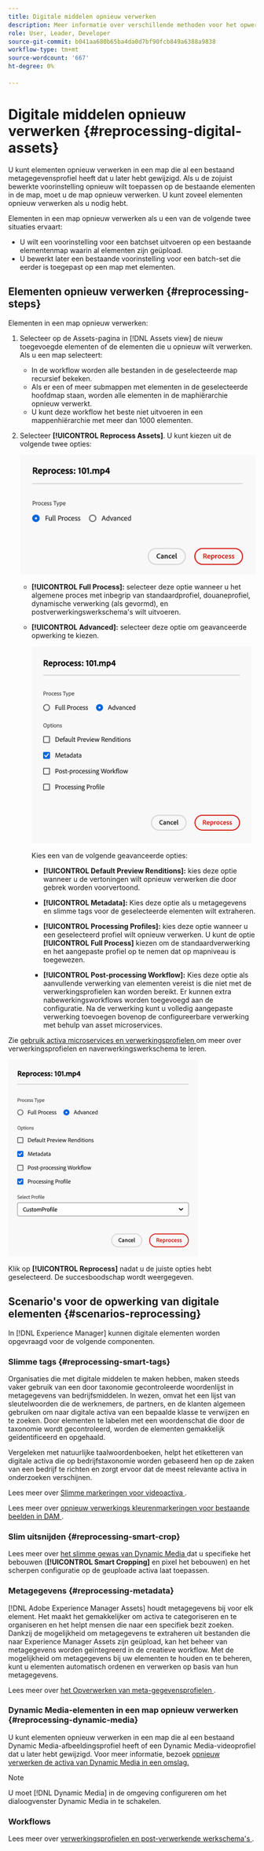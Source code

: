 ```yaml
---
title: Digitale middelen opnieuw verwerken
description: Meer informatie over verschillende methoden voor het opwerken van digitale elementen
role: User, Leader, Developer
source-git-commit: b041aa680b65ba4da0d7bf90fcb849a6388a9838
workflow-type: tm+mt
source-wordcount: '667'
ht-degree: 0%

---
```


# Digitale middelen opnieuw verwerken {#reprocessing-digital-assets}

U kunt elementen opnieuw verwerken in een map die al een bestaand metagegevensprofiel heeft dat u later hebt gewijzigd. Als u de zojuist bewerkte voorinstelling opnieuw wilt toepassen op de bestaande elementen in de map, moet u de map opnieuw verwerken. U kunt zoveel elementen opnieuw verwerken als u nodig hebt.

Elementen in een map opnieuw verwerken als u een van de volgende twee situaties ervaart:

* U wilt een voorinstelling voor een batchset uitvoeren op een bestaande elementenmap waarin al elementen zijn geüpload.
* U bewerkt later een bestaande voorinstelling voor een batch-set die eerder is toegepast op een map met elementen.

## Elementen opnieuw verwerken {#reprocessing-steps}

Elementen in een map opnieuw verwerken:

1. Selecteer op de Assets-pagina in [!DNL Assets view] de nieuw toegevoegde elementen of de elementen die u opnieuw wilt verwerken.
Als u een map selecteert:

   * In de workflow worden alle bestanden in de geselecteerde map recursief bekeken.
   * Als er een of meer submappen met elementen in de geselecteerde hoofdmap staan, worden alle elementen in de maphiërarchie opnieuw verwerkt.
   * U kunt deze workflow het beste niet uitvoeren in een mappenhiërarchie met meer dan 1000 elementen.

1. Selecteer **[!UICONTROL Reprocess Assets]**. U kunt kiezen uit de volgende twee opties:

   ![ het Opverwerken de Opties van Assets ](assets/reprocessing-options.png)

   * **[!UICONTROL Full Process]:** selecteer deze optie wanneer u het algemene proces met inbegrip van standaardprofiel, douaneprofiel, dynamische verwerking (als gevormd), en postverwerkingswerkschema&#39;s wilt uitvoeren.
   * **[!UICONTROL Advanced]:** selecteer deze optie om geavanceerde opwerking te kiezen.

     ![ de Geavanceerde Opties van Assets van de Opwerking ](assets/reprocessing-options-advanced.png)

     Kies een van de volgende geavanceerde opties:

      * **[!UICONTROL Default Preview Renditions]:** kies deze optie wanneer u de vertoningen wilt opnieuw verwerken die door gebrek worden voorvertoond.

      * **[!UICONTROL Metadata]:** Kies deze optie als u metagegevens en slimme tags voor de geselecteerde elementen wilt extraheren.

      * **[!UICONTROL Processing Profiles]:** kies deze optie wanneer u een geselecteerd profiel wilt opnieuw verwerken. U kunt de optie **[!UICONTROL Full Process]** kiezen om de standaardverwerking en het aangepaste profiel op te nemen dat op mapniveau is toegewezen.
        <!--When assets are uploaded to a folder, [!DNL Assets ~~view~~] checks the containing folder's properties for a processing profile. If none is applied, a parent folder in the hierarchy is checked for a processing profile to apply.-->

      * **[!UICONTROL Post-processing Workflow]:** Kies deze optie als aanvullende verwerking van elementen vereist is die niet met de verwerkingsprofielen kan worden bereikt. Er kunnen extra nabewerkingsworkflows worden toegevoegd aan de configuratie. Na de verwerking kunt u volledig aangepaste verwerking toevoegen bovenop de configureerbare verwerking met behulp van asset microservices.

Zie [ gebruik activa microservices en verwerkingsprofielen ](https://experienceleague.adobe.com/docs/experience-manager-cloud-service/content/assets/manage/asset-microservices-configure-and-use.html?lang=en) om meer over verwerkingsprofielen en naverwerkingswerkschema te leren.

![ Geavanceerde Opwerking Assets Options2 ](assets/reprocessing-options-advanced-2.png)

Klik op **[!UICONTROL Reprocess]** nadat u de juiste opties hebt geselecteerd. De succesboodschap wordt weergegeven.

## Scenario&#39;s voor de opwerking van digitale elementen {#scenarios-reprocessing}

In [!DNL Experience Manager] kunnen digitale elementen worden opgevraagd voor de volgende componenten.

### Slimme tags {#reprocessing-smart-tags}

Organisaties die met digitale middelen te maken hebben, maken steeds vaker gebruik van een door taxonomie gecontroleerde woordenlijst in metagegevens van bedrijfsmiddelen. In wezen, omvat het een lijst van sleutelwoorden die de werknemers, de partners, en de klanten algemeen gebruiken om naar digitale activa van een bepaalde klasse te verwijzen en te zoeken. Door elementen te labelen met een woordenschat die door de taxonomie wordt gecontroleerd, worden de elementen gemakkelijk geïdentificeerd en opgehaald.

Vergeleken met natuurlijke taalwoordenboeken, helpt het etiketteren van digitale activa die op bedrijfstaxonomie worden gebaseerd hen op de zaken van een bedrijf te richten en zorgt ervoor dat de meest relevante activa in onderzoeken verschijnen.

Lees meer over [ Slimme markeringen voor videoactiva ](https://experienceleague.adobe.com/docs/experience-manager-cloud-service/content/assets/manage/smart-tags-video-assets.html?lang=en).

Lees meer over [ opnieuw verwerkings kleurenmarkeringen voor bestaande beelden in DAM ](https://experienceleague.adobe.com/docs/experience-manager-cloud-service/content/assets/manage/color-tag-images.html?lang=en#color-tags-existing-images).

### Slim uitsnijden {#reprocessing-smart-crop}

Lees meer over [ het slimme gewas van Dynamic Media ](https://experienceleague.adobe.com/docs/experience-manager-cloud-service/content/assets/dynamicmedia/image-profiles.html?lang=en) dat u specifieke het bebouwen (**[!UICONTROL Smart Cropping]** en pixel het bebouwen) en het scherpen configuratie op de geuploade activa laat toepassen.

### Metagegevens {#reprocessing-metadata}

[!DNL Adobe Experience Manager Assets] houdt metagegevens bij voor elk element. Het maakt het gemakkelijker om activa te categoriseren en te organiseren en het helpt mensen die naar een specifiek bezit zoeken. Dankzij de mogelijkheid om metagegevens te extraheren uit bestanden die naar Experience Manager Assets zijn geüpload, kan het beheer van metagegevens worden geïntegreerd in de creatieve workflow. Met de mogelijkheid om metagegevens bij uw elementen te houden en te beheren, kunt u elementen automatisch ordenen en verwerken op basis van hun metagegevens.

Lees meer over [ het Opverwerken van meta-gegevensprofielen ](https://experienceleague.adobe.com/docs/experience-manager-cloud-service/content/assets/manage/metadata-profiles.html?lang=en).

### Dynamic Media-elementen in een map opnieuw verwerken {#reprocessing-dynamic-media}

U kunt elementen opnieuw verwerken in een map die al een bestaand Dynamic Media-afbeeldingsprofiel heeft of een Dynamic Media-videoprofiel dat u later hebt gewijzigd. Voor meer informatie, bezoek [ opnieuw verwerken de activa van Dynamic Media in een omslag.](https://experienceleague.adobe.com/docs/experience-manager-cloud-service/content/assets/admin/about-image-video-profiles.html?lang=en)

>[!NOTE]
>
>U moet [!DNL Dynamic Media] in de omgeving configureren om het dialoogvenster Dynamic Media in te schakelen.
>

### Workflows

Lees meer over [ verwerkingsprofielen en post-verwerkende werkschema&#39;s ](https://experienceleague.adobe.com/docs/experience-manager-cloud-service/content/assets/manage/asset-microservices-configure-and-use.html?lang=en).

